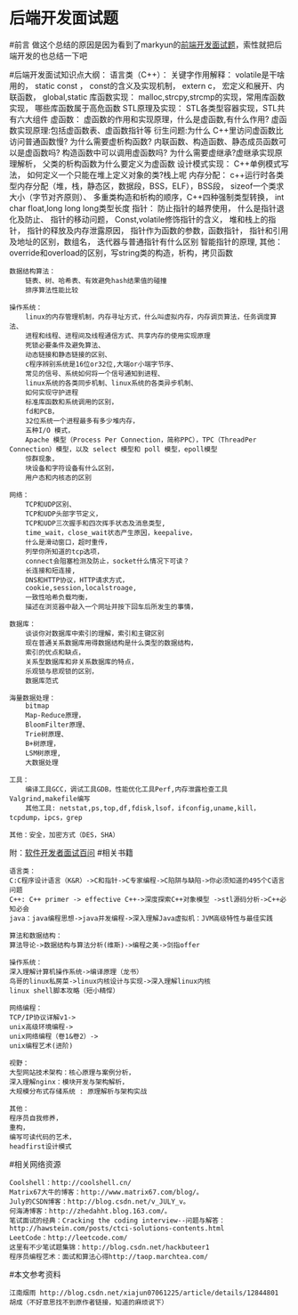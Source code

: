 后端开发面试题
===================

#前言
做这个总结的原因是因为看到了markyun的[前端开发面试题](https://github.com/markyun/My-blog/tree/master/Front-end-Developer-Questions)，索性就把后端开发的也总结一下吧

#后端开发面试知识点大纲：
	语言类（C++）：
		关键字作用解释：
			volatile是干啥用的，
			static const ，
			const的含义及实现机制，
			extern c，
			宏定义和展开、内联函数，
			global,static
		库函数实现：
			malloc,strcpy,strcmp的实现，常用库函数实现，
			哪些库函数属于高危函数
		STL原理及实现：
			STL各类型容器实现，STL共有六大组件
		虚函数：
			虚函数的作用和实现原理，什么是虚函数,有什么作用? 
			虚函数实现原理:包括虚函数表、虚函数指针等 
			衍生问题:为什么 C++里访问虚函数比访问普通函数慢? 
			为什么需要虚析构函数?
			内联函数、构造函数、静态成员函数可以是虚函数吗?
			构造函数中可以调用虚函数吗?
			为什么需要虚继承?虚继承实现原理解析，
			父类的析构函数为什么要定义为虚函数
		设计模式实现：
			C++单例模式写法，
			如何定义一个只能在堆上定义对象的类?栈上呢
		内存分配：
			c++运行时各类型内存分配（堆，栈，静态区，数据段，BSS，ELF），BSS段，
			sizeof一个类求大小（字节对齐原则）、
			多重类构造和析构的顺序，C++四种强制类型转换，
			int char float,long long long类型长度
		指针：
			防止指针的越界使用，
			什么是指针退化及防止、
			指针的移动问题，
			Const,volatile修饰指针的含义，
			堆和栈上的指针，
			指针的释放及内存泄露原因，
			指针作为函数的参数，函数指针，
			指针和引用及地址的区别，数组名，
			迭代器与普通指针有什么区别
			智能指针的原理,
		其他：override和overload的区别，写string类的构造，析构，拷贝函数
		
	数据结构算法：
		链表、树、哈希表、有效避免hash结果值的碰撞
		排序算法性能比较
		
	操作系统：
		linux的内存管理机制，内存寻址方式，什么叫虚拟内存，内存调页算法，任务调度算法、
		进程和线程、进程间及线程通信方式、共享内存的使用实现原理
		死锁必要条件及避免算法、
		动态链接和静态链接的区别、
		c程序辨别系统是16位or32位,大端or小端字节序、
		常见的信号、系统如何将一个信号通知到进程、
		linux系统的各类同步机制、linux系统的各类异步机制、
		如何实现守护进程
		标准库函数和系统调用的区别，
		fd和PCB，
		32位系统一个进程最多有多少堆内存，
		五种I/O 模式，
		Apache 模型（Process Per Connection，简称PPC），TPC（ThreadPer Connection）模型，以及 select 模型和 poll 模型，epoll模型
		惊群现象，
		块设备和字符设备有什么区别，
		用户态和内核态的区别
		
	网络：
		TCP和UDP区别、
		TCP和UDP头部字节定义，
		TCP和UDP三次握手和四次挥手状态及消息类型,
		time_wait，close_wait状态产生原因，keepalive，
		什么是滑动窗口，超时重传，
		列举你所知道的tcp选项，
		connect会阻塞检测及防止，socket什么情况下可读？
		长连接和短连接, 
		DNS和HTTP协议，HTTP请求方式，
		cookie,session,localstroage,
		一致性哈希负载均衡，
		描述在浏览器中敲入一个网址并按下回车后所发生的事情，
		
	数据库：
		谈谈你对数据库中索引的理解，索引和主键区别
		现在普通关系数据库用得数据结构是什么类型的数据结构，
		索引的优点和缺点，
		关系型数据库和非关系数据库的特点，
		乐观锁与悲观锁的区别，
		数据库范式
	
	海量数据处理：
		bitmap
		Map-Reduce原理，
		BloomFilter原理、
		Trie树原理、
		B+树原理，
		LSM树原理,
		大数据处理
	
	工具：
		编译工具GCC，调试工具GDB，性能优化工具Perf,内存泄露检查工具Valgrind,makefile编写
		其他工具: netstat,ps,top,df,fdisk,lsof，ifconfig,uname,kill，tcpdump，ipcs，grep
	
	其他：安全，加密方式（DES，SHA）
	
附：[软件开发者面试百问](http://blog.csdn.net/programmer_editor/article/details/4004408)
#相关书籍

	语言类：
	C:C程序设计语言（K&R）->C和指针->C专家编程->C陷阱与缺陷->你必须知道的495个C语言问题
	C++: C++ primer -> effective C++->深度探索C++对象模型 ->stl源码分析->C++必知必会
	java：java编程思想->java并发编程->深入理解Java虚拟机：JVM高级特性与最佳实践
	 
	算法和数据结构：
	算法导论->数据结构与算法分析(维斯)->编程之美->剑指offer
	 
	操作系统：
	深入理解计算机操作系统->编译原理（龙书）
	鸟哥的linux私房菜->linux内核设计与实现->深入理解linux内核
	linux shell脚本攻略（短小精悍）
	
	网络编程： 
	TCP/IP协议详解v1->
	unix高级环境编程->
	unix网络编程（卷1&卷2）->
	unix编程艺术(进阶)
	
	视野：
	大型网站技术架构：核心原理与案例分析，
	深入理解nginx：模块开发与架构解析，
	大规模分布式存储系统 : 原理解析与架构实战
	
	其他：
	程序员自我修养，
	重构，
	编写可读代码的艺术，
	headfirst设计模式
	
#相关网络资源

	Coolshell：http://coolshell.cn/
	Matrix67大牛的博客：http://www.matrix67.com/blog/。
	July的CSDN博客：http://blog.csdn.net/v_JULY_v。
	何海涛博客：http://zhedahht.blog.163.com/。
	笔试面试的经典：Cracking the coding interview--问题与解答：
	http://hawstein.com/posts/ctci-solutions-contents.html
	LeetCode：http://leetcode.com/
	这里有不少笔试题集锦：http://blog.csdn.net/hackbuteer1
	程序员编程艺术：面试和算法心得http://taop.marchtea.com/
	
	
	
#本文参考资料
	
	江南烟雨 http://blog.csdn.net/xiajun07061225/article/details/12844801
	胡成（不好意思找不到原作者链接，知道的麻烦说下）
	


